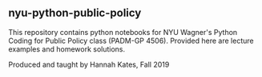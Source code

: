 ## nyu-python-public-policy

This repository contains python notebooks for NYU Wagner's Python Coding for Public Policy class (PADM-GP 4506). Provided here are lecture examples and homework solutions.

Produced and taught by Hannah Kates, Fall 2019
